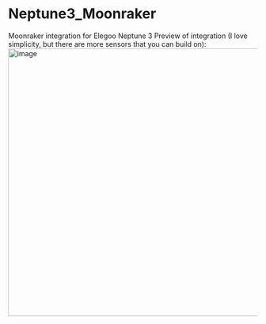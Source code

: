 # Neptune3_Moonraker
Moonraker integration for Elegoo Neptune 3
Preview of integration (I love simplicity, but there are more sensors that you can build on):
<img width="541" alt="image" src="https://user-images.githubusercontent.com/7250436/210072325-f8439896-c8d5-4673-b392-157fa1559de7.png">
